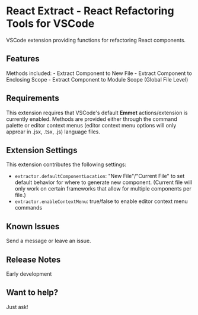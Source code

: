 # React Extract - React Refactoring Tools for VSCode
VSCode extension providing functions for refactoring React components.


## Features
Methods included:
    - Extract Component to New File
    - Extract Component to Enclosing Scope
    - Extract Component to Module Scope (Global File Level)

## Requirements
This extension requires that VSCode's default <b>Emmet</b> actions/extension is currently enabled.
Methods are provided either through the command palette or editor context menus (editor context menu options will only apprear in .jsx, .tsx, .js) language files.

## Extension Settings
This extension contributes the following settings:

* `extractor.defaultComponentLocation`: "New File"/"Current File" to set default behavior for where to generate new component.  (Current file will only work on certain frameworks that allow for multiple components per file.)
* `extractor.enableContextMenu`: true/false to enable editor context menu commands

## Known Issues

Send a message or leave an issue.

## Release Notes

Early development

## Want to help?
Just ask!


